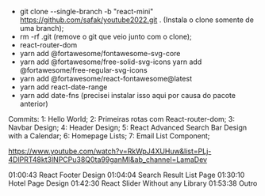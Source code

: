 * git clone --single-branch -b "react-mini" https://github.com/safak/youtube2022.git . (Instala o clone somente de uma branch);
* rm -rf .git  (remove o git que veio junto com o clone);
* react-router-dom
* yarn add @fortawesome/fontawesome-svg-core
* yarn add @fortawesome/free-solid-svg-icons
yarn add @fortawesome/free-regular-svg-icons
* yarn add @fortawesome/react-fontawesome@latest
* yarn add react-date-range
* yarn add date-fns  (precisei instalar isso aqui por causa do pacote anterior)



Commits:
1: Hello World;
2: Primeiras rotas com React-router-dom;
3: Navbar Design;
4: Header Design;
5: React Advanced Search Bar Design with a Calendar;
6: Homepage Lists;
7: Email List Component;


https://www.youtube.com/watch?v=RkWpJ4XUHuw&list=PLj-4DlPRT48kt3lNPCPu38Q0ta99ganMI&ab_channel=LamaDev


01:00:43 React Footer Design
01:04:04 Search Result List Page
01:30:10 Hotel Page Design
01:42:30 React Slider Without any Library
01:53:38 Outro
